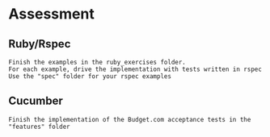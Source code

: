# Assessment

## Ruby/Rspec
    Finish the examples in the ruby_exercises folder.
    For each example, drive the implementation with tests written in rspec
    Use the "spec" folder for your rspec examples
    
## Cucumber
    Finish the implementation of the Budget.com acceptance tests in the "features" folder
